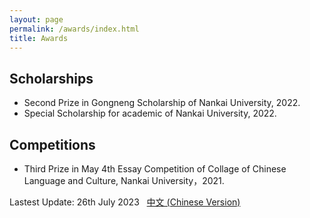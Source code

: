 ```yaml
---
layout: page
permalink: /awards/index.html
title: Awards
---
```


## Scholarships

- Second Prize in Gongneng Scholarship of Nankai University, 2022.
- Special Scholarship for academic of Nankai University, 2022.

## Competitions

- Third Prize in May 4th Essay Competition of Collage of Chinese Language and Culture, Nankai
University，2021.


Lastest Update: 26th July 2023 &nbsp; [中文 (Chinese Version)](https://yuhuyang.github.io/awards-zh/)
